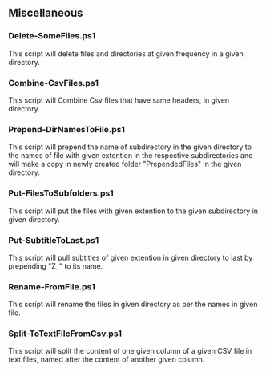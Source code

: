 ## Miscellaneous


### Delete-SomeFiles.ps1
This script will delete files and directories at given frequency in a given directory.

### Combine-CsvFiles.ps1
This script will Combine Csv files that have same headers, in given directory.

### Prepend-DirNamesToFile.ps1
This script will prepend the name of subdirectory in the given directory to the names of file with given extention in the respective subdirectories and will make a copy in newly created folder "PrependedFiles" in the given directory.

### Put-FilesToSubfolders.ps1
This script will put the files with given extention to the given subdirectory in given directory.

### Put-SubtitleToLast.ps1
This script will pull subtitles of given extention in given directory to last by prepending "Z_" to its name.

### Rename-FromFile.ps1
This script will rename the files in given directory as per the names in given file.

### Split-ToTextFileFromCsv.ps1
This script will split the content of one given column of a given CSV file in text files, named after the content of another given column.